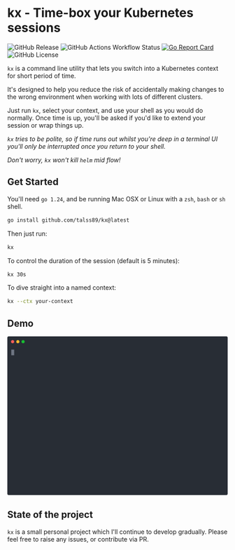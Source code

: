 # kx - Time-box your Kubernetes sessions

![GitHub Release](https://img.shields.io/github/v/release/talss89/kx) ![GitHub Actions Workflow Status](https://img.shields.io/github/actions/workflow/status/talss89/kx/test.yml?branch=main)
 [![Go Report Card](https://goreportcard.com/badge/github.com/talss89/kx)](https://goreportcard.com/report/github.com/talss89/kx) ![GitHub License](https://img.shields.io/github/license/talss89/kx)

 `kx` is a command line utility that lets you switch into a Kubernetes context for short period of time.

It's designed to help you reduce the risk of accidentally making changes to the wrong environment when working with lots of different clusters.

Just run `kx`, select your context, and use your shell as you would do normally. Once time is up, you'll be asked if you'd like to extend your session or wrap things up.

*`kx` tries to be polite, so if time runs out whilst you're deep in a terminal UI you'll only be interrupted once you return to your shell.*

*Don't worry, `kx` won't kill `helm` mid flow!*

## Get Started

You'll need `go 1.24`, and be running Mac OSX or Linux with a `zsh`, `bash` or `sh` shell.

```bash
go install github.com/talss89/kx@latest
```

Then just run:

```bash
kx
```

To control the duration of the session (default is 5 minutes):

```bash
kx 30s
```

To dive straight into a named context:

```bash
kx --ctx your-context
```
## Demo

<p align="center">
  <img src="assets/demo.cast.svg" alt="asciicast demo">
</p>

## State of the project

`kx` is a small personal project which I'll continue to develop gradually. Please feel free to raise any issues, or contribute via PR.
